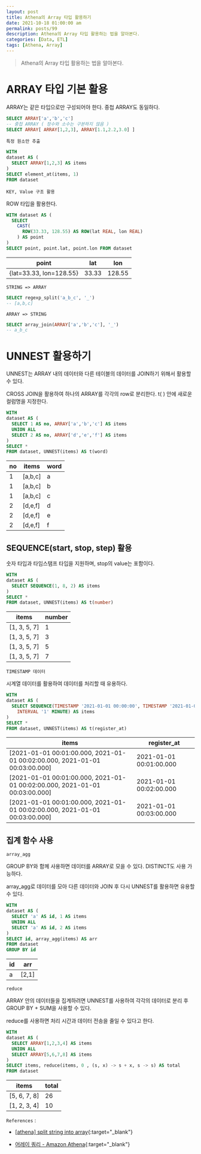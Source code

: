 ```yaml
---
layout: post
title: Athena의 Array 타입 활용하기
date: 2021-10-18 01:00:00 am
permalink: posts/99
description: Athena의 Array 타입 활용하는 법을 알아본다.
categories: [Data, ETL]
tags: [Athena, Array]
---
```


> Athena의 Array 타입 활용하는 법을 알아본다.

# ARRAY 타입 기본 활용

ARRAY는 같은 타입으로만 구성되어야 한다. 중첩 ARRAY도 동일하다.

``` sql
SELECT ARRAY['a','b','c']
-- 중첩 ARRAY ( 정수와 소수는 구분하지 않음 )
SELECT ARRAY[ ARRAY[1,2,3], ARRAY[1.1,2.2,3.0] ]
```

`특정 원소만 추출`

``` sql
WITH
dataset AS (
  SELECT ARRAY[1,2,3] AS items
)
SELECT element_at(items, 1)
FROM dataset
```

`KEY, Value 구조 활용`

ROW 타입을 활용한다.

``` sql
WITH dataset AS (
  SELECT
    CAST(
      ROW(33.33, 128.55) AS ROW(lat REAL, lon REAL)
    ) AS point
)
SELECT point, point.lat, point.lon FROM dataset
```

| point                   | lat   | lon    |
|-------------------------|-------|--------|
| {lat=33.33, lon=128.55} | 33.33 | 128.55 |

`STRING => ARRAY`

``` sql
SELECT regexp_split('a_b_c', '_')
-- [a,b,c]
```

`ARRAY => STRING`

``` sql
SELECT array_join(ARRAY['a','b','c'], '_')
-- a_b_c
```

# UNNEST 활용하기

UNNEST는 ARRAY 내의 데이터와 다른 테이블의 데이터를 JOIN하기 위해서 활용할 수 있다.

CROSS JOIN을 활용하여 하나의 ARRAY를 각각의 row로 분리한다. t( ) 안에 새로운 컬럼명을 지정한다.

``` sql
WITH
dataset AS (
  SELECT 1 AS no, ARRAY['a','b','c'] AS items
  UNION ALL
  SELECT 2 AS no, ARRAY['d','e','f'] AS items
)
SELECT *
FROM dataset, UNNEST(items) AS t(word)
```

| no | items   | word |   
|----|---------|------|
| 1  | [a,b,c] | a    | 
| 1  | [a,b,c] | b    |
| 1  | [a,b,c] | c    | 
| 2  | [d,e,f] | d    | 
| 2  | [d,e,f] | e    | 
| 2  | [d,e,f] | f    | 

## SEQUENCE(start, stop, step) 활용

숫자 타입과 타임스탬프 타입을 지원하며, stop의 value는 포함이다.

``` sql
WITH
dataset AS (
  SELECT SEQUENCE(1, 8, 2) AS items
)
SELECT *
FROM dataset, UNNEST(items) AS t(number)
```

| items        | number | 
|--------------|--------|
| [1, 3, 5, 7] | 1      | 
| [1, 3, 5, 7] | 3      | 
| [1, 3, 5, 7] | 5      | 
| [1, 3, 5, 7] | 7      | 

`TIMESTAMP 데이터`

시계열 데이터를 활용하여 데이터를 처리할 때 유용하다.

``` sql
WITH
dataset AS (
  SELECT SEQUENCE(TIMESTAMP '2021-01-01 00:00:00', TIMESTAMP '2021-01-01 00:03:00', 
    INTERVAL '1' MINUTE) AS items
)
SELECT *
FROM dataset, UNNEST(items) AS t(register_at)
```

| items                                                                       | register_at             |
|-----------------------------------------------------------------------------|-------------------------|
| [2021-01-01 00:01:00.000, 2021-01-01 00:02:00.000, 2021-01-01 00:03:00.000] | 2021-01-01 00:01:00.000 | 
| [2021-01-01 00:01:00.000, 2021-01-01 00:02:00.000, 2021-01-01 00:03:00.000] | 2021-01-01 00:02:00.000 | 
| [2021-01-01 00:01:00.000, 2021-01-01 00:02:00.000, 2021-01-01 00:03:00.000] | 2021-01-01 00:03:00.000 | 

## 집계 함수 사용

`array_agg`

GROUP BY와 함께 사용하면 데이터를 ARRAY로 모을 수 있다. DISTINCT도 사용 가능하다.

array_agg로 데이터를 모아 다른 데이터와 JOIN 후 다시 UNNEST를 활용하면 유용할 수 있다.

``` sql
WITH
dataset AS (
  SELECT 'a' AS id, 1 AS items
  UNION ALL
  SELECT 'a' AS id, 2 AS items
)
SELECT id, array_agg(items) AS arr
FROM dataset
GROUP BY id
```

| id | arr   |
|----|-------|
| a  | [2,1] |

`reduce`

ARRAY 안의 데이터들을 집계하려면 UNNEST를 사용하여 각각의 데이터로 분리 후 GROUP BY + SUM을 사용할 수 있다.

reduce를 사용하면 처리 시간과 데이터 전송을 줄일 수 있다고 한다.

``` sql
WITH
dataset AS (
  SELECT ARRAY[1,2,3,4] AS items
  UNION ALL 
  SELECT ARRAY[5,6,7,8] AS items
)
SELECT items, reduce(items, 0 , (s, x) -> s + x, s -> s) AS total
FROM dataset
```

| items        | total |
|--------------|-------|
| [5, 6, 7, 8] | 26    | 
| [1, 2, 3, 4] | 10    | 

`References` : 

* [[athena] split string into array](https://dittoking.tistory.com/38){:target="_blank"}

* [어레이 쿼리 - Amazon Athena](https://docs.aws.amazon.com/ko_kr/athena/latest/ug/querying-arrays.html){:target="_blank"}
